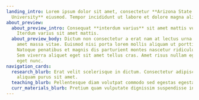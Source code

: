 ```yaml
---
landing_intro: Lorem ipsum dolor sit amet, consectetur **Arizona State
  University** eiusmod. Tempor incididunt ut labore et dolore magna aliqua.
about_preview:
  about_preview_intro: Consequat **interdum varius** sit amet mattis vulputate.
    Iterdum varius sit amet mattis.
  about_preview_body: Dictum non consectetur a erat nam at lectus urna. Mauris sit
    amet massa vitae. Euismod nisi porta lorem mollis aliquam ut porttitor.
    Natoque penatibus et magnis dis parturient montes nascetur ridiculus mus.
    Sem viverra aliquet eget sit amet tellus cras. Amet risus nullam eget felis
    eget nunc.
navigation_cards:
  research_blurb: Erat velit scelerisque in dictum. Consectetur adipiscing elit ut
    aliquam purus sit amet.
  teaching_blurb: Pellentesque diam volutpat commodo sed egestas egestas.
  curr_materials_blurb: Pretium quam vulputate dignissim suspendisse in est ante in nibh.
---
```

